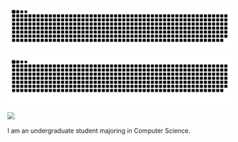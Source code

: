 ![github contribution grid snake animation](https://raw.githubusercontent.com/DreamLineLove/DreamLineLove/output/github-contribution-grid-snake-dark.svg#gh-dark-mode-only)
![github contribution grid snake animation](https://raw.githubusercontent.com/DreamLineLove/DreamLineLove/output/github-contribution-grid-snake.svg#gh-light-mode-only)

![](https://komarev.com/ghpvc/?username=DreamLineLove)

I am an undergraduate student majoring in Computer Science.
